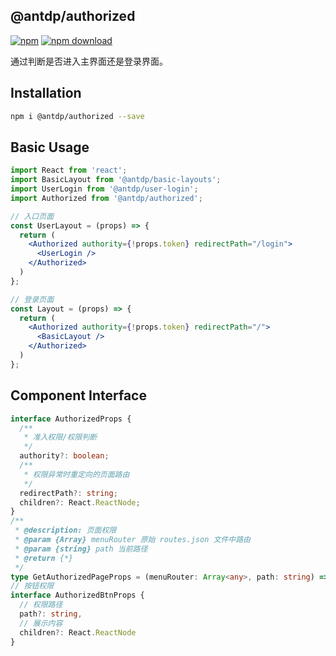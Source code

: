 @antdp/authorized
---

[![npm](https://img.shields.io/npm/v/@antdp/authorized.svg?maxAge=3600)](https://www.npmjs.com/package/@antdp/authorized)
[![npm download](https://img.shields.io/npm/dm/@antdp/authorized.svg?style=flat)](https://www.npmjs.com/package/@antdp/authorized)

通过判断是否进入主界面还是登录界面。

## Installation

```bash
npm i @antdp/authorized --save
```

## Basic Usage

```jsx
import React from 'react';
import BasicLayout from '@antdp/basic-layouts';
import UserLogin from '@antdp/user-login';
import Authorized from '@antdp/authorized';

// 入口页面
const UserLayout = (props) => {
  return (
    <Authorized authority={!props.token} redirectPath="/login">
      <UserLogin />
    </Authorized>
  )
};

// 登录页面
const Layout = (props) => {
  return (
    <Authorized authority={!props.token} redirectPath="/">
      <BasicLayout />
    </Authorized>
  )
};
```

## Component Interface

```typescript
interface AuthorizedProps {
  /**
   * 准入权限/权限判断
   */
  authority?: boolean;
  /**
   * 权限异常时重定向的页面路由
   */
  redirectPath?: string;
  children?: React.ReactNode;
}
/**
 * @description: 页面权限
 * @param {Array} menuRouter 原始 routes.json 文件中路由
 * @param {string} path 当前路径
 * @return {*}
 */
type GetAuthorizedPageProps = (menuRouter: Array<any>, path: string) => boolean
// 按钮权限
interface AuthorizedBtnProps {
  // 权限路径
  path?: string,
  // 展示内容
  children?: React.ReactNode
}
```